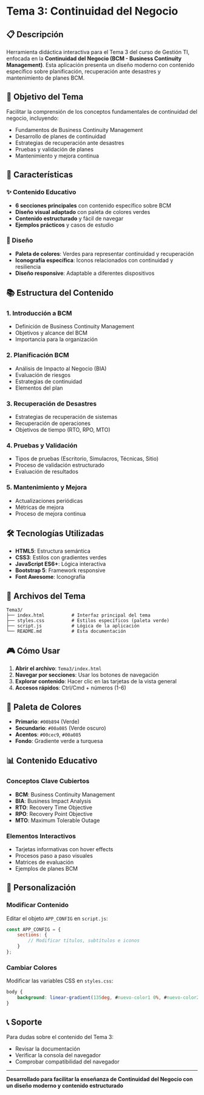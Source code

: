 # Tema 3: Continuidad del Negocio

## 📋 Descripción

Herramienta didáctica interactiva para el Tema 3 del curso de Gestión TI, enfocada en la **Continuidad del Negocio (BCM - Business Continuity Management)**. Esta aplicación presenta un diseño moderno con contenido específico sobre planificación, recuperación ante desastres y mantenimiento de planes BCM.

## 🎯 Objetivo del Tema

Facilitar la comprensión de los conceptos fundamentales de continuidad del negocio, incluyendo:
- Fundamentos de Business Continuity Management
- Desarrollo de planes de continuidad
- Estrategias de recuperación ante desastres
- Pruebas y validación de planes
- Mantenimiento y mejora continua

## 🚀 Características

### ✨ Contenido Educativo
- **6 secciones principales** con contenido específico sobre BCM
- **Diseño visual adaptado** con paleta de colores verdes
- **Contenido estructurado** y fácil de navegar
- **Ejemplos prácticos** y casos de estudio

### 🎨 Diseño
- **Paleta de colores**: Verdes para representar continuidad y recuperación
- **Iconografía específica**: Iconos relacionados con continuidad y resiliencia
- **Diseño responsive**: Adaptable a diferentes dispositivos

## 📚 Estructura del Contenido

### 1. **Introducción a BCM**
- Definición de Business Continuity Management
- Objetivos y alcance del BCM
- Importancia para la organización

### 2. **Planificación BCM**
- Análisis de Impacto al Negocio (BIA)
- Evaluación de riesgos
- Estrategias de continuidad
- Elementos del plan

### 3. **Recuperación de Desastres**
- Estrategias de recuperación de sistemas
- Recuperación de operaciones
- Objetivos de tiempo (RTO, RPO, MTO)

### 4. **Pruebas y Validación**
- Tipos de pruebas (Escritorio, Simulacros, Técnicas, Sitio)
- Proceso de validación estructurado
- Evaluación de resultados

### 5. **Mantenimiento y Mejora**
- Actualizaciones periódicas
- Métricas de mejora
- Proceso de mejora continua

## 🛠️ Tecnologías Utilizadas

- **HTML5**: Estructura semántica
- **CSS3**: Estilos con gradientes verdes
- **JavaScript ES6+**: Lógica interactiva
- **Bootstrap 5**: Framework responsive
- **Font Awesome**: Iconografía

## 📁 Archivos del Tema

```
Tema3/
├── index.html          # Interfaz principal del tema
├── styles.css          # Estilos específicos (paleta verde)
├── script.js           # Lógica de la aplicación
└── README.md           # Esta documentación
```

## 🎮 Cómo Usar

1. **Abrir el archivo**: `Tema3/index.html`
2. **Navegar por secciones**: Usar los botones de navegación
3. **Explorar contenido**: Hacer clic en las tarjetas de la vista general
4. **Accesos rápidos**: Ctrl/Cmd + números (1-6)

## 🎨 Paleta de Colores

- **Primario**: `#00b894` (Verde)
- **Secundario**: `#00a085` (Verde oscuro)
- **Acentos**: `#00cec9`, `#00a085`
- **Fondo**: Gradiente verde a turquesa

## 📊 Contenido Educativo

### Conceptos Clave Cubiertos
- **BCM**: Business Continuity Management
- **BIA**: Business Impact Analysis
- **RTO**: Recovery Time Objective
- **RPO**: Recovery Point Objective
- **MTO**: Maximum Tolerable Outage

### Elementos Interactivos
- Tarjetas informativas con hover effects
- Procesos paso a paso visuales
- Matrices de evaluación
- Ejemplos de planes BCM

## 🔧 Personalización

### Modificar Contenido
Editar el objeto `APP_CONFIG` en `script.js`:
```javascript
const APP_CONFIG = {
    sections: {
        // Modificar títulos, subtítulos e iconos
    }
};
```

### Cambiar Colores
Modificar las variables CSS en `styles.css`:
```css
body {
    background: linear-gradient(135deg, #nuevo-color1 0%, #nuevo-color2 100%);
}
```

## 📞 Soporte

Para dudas sobre el contenido del Tema 3:
- Revisar la documentación
- Verificar la consola del navegador
- Comprobar compatibilidad del navegador

---

**Desarrollado para facilitar la enseñanza de Continuidad del Negocio con un diseño moderno y contenido estructurado**

